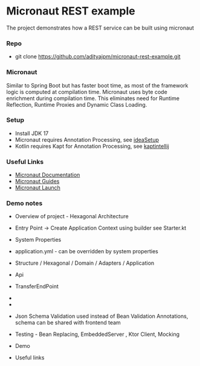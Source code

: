 # Micronaut REST example

[comment]: <> (I have been working at Chase for about two months in the Dynamo Cloud team)
[comment]: <> (I have used Micronaut for about a year in production and is being currently used in Dynamo Cloud team)
[comment]: <> (The example project has been written in kotlin  , but all the mironaut setup, configuration  and annotations are identical when using Java)
[comment]: <> (The feature of Mirconaut are to many to walk through in this presentation)
[comment]: <> (This presentation will focus a few features when building a rest micro-service )

The project demonstrates how a REST service can be built using micronaut
  
[comment]: <> (Invesigate how to reference classes from read me)

### Repo
- git clone https://github.com/adityajpm/micronaut-rest-example.git    

### Micronaut
Similar to Spring Boot but has faster boot time, as most of the framework logic is computed at compilation time. Micronaut uses byte code enrichment during compilation time. This eliminates need for Runtime Reflection, Runtime Proxies and Dynamic Class Loading.

[comment]: <> (TODO History about micronaut)

[comment]: <> (Like Lombok Micronaut uses Annotation Processing to apply byte code enhancement)

### Setup
- Install JDK 17
- Micronaut requires Annotation Processing, see [ideaSetup](https://docs.micronaut.io/latest/guide/#ideaSetup) 
- Kotlin requires Kapt for Annotation Processing, see [kaptintellij](https://docs.micronaut.io/latest/guide/#kaptintellij)

### Useful Links
[comment]: <TODO> (Look up the correct documentation link)

- [Micronaut Documentation](https://docs.micronaut.io/latest/guide/) 
- [Micronaut Guides](https://micronaut.io/guides/)
- [Micronaut Launch](https://micronaut.io/launch/)

### Demo notes

- Overview  of project -  Hexagonal Architecture
 
- Entry Point -> Create Application Context using builder see Starter.kt 



[comment]: <> (TODO What is the packages for)
[comment]: <> (TODO How to add system properties)
  - System Properties

[comment]: <TODO> (How to add system properties)
  - application.yml - can be overridden by system properties

[comment]: <> (Write a few notes on Hexagonal Architecture, Find a diagram )
  - Structure / Hexagonal / Domain / Adapters / Application 

[comment]: <> (Transfer interface outlines the exposed web methods, @POST annotation )
  - Api

[comment]: <> (@Controller works in the same way as in Spring )
[comment]: <> (@Context tells Micronaut this bean is eagerly instanstiated)
[comment]: <> (Using Schema validation as apposed Bean Validation, that a preference)
  - TransferEndPoint

  - [comment]: <> (Controller annotation Write a few notes on Hexagonal Architecture, Find a diagram)
  - 
  - Json Schema Validation used instead of Bean Validation Annotations, schema can be shared with frontend team
  - Testing - Bean Replacing,  EmbeddedServer , Ktor Client, Mocking
  - Demo
  - Useful links

[comment]: <> (Cors Setup)
[comment]: <> (Management)
[comment]: <> (Metrics)
[comment]: <> (Performance Test)

[comment]: <> (other notable features - Kubernetes Config Map Configuration, so Guides cloud )
[comment]: <> ()

